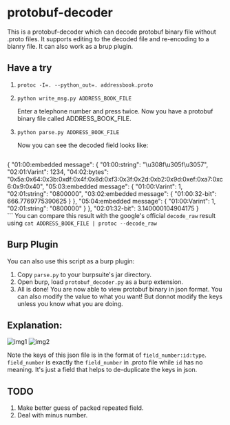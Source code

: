 # protobuf-decoder

This is a protobuf-decoder which can decode protobuf binary file without .proto files. It supports editing to the decoded file and re-encoding to a bianry file. It can also work as a brup plugin.

## Have a try

1. `protoc -I=. --python_out=. addressbook.proto`
2. `python write_msg.py ADDRESS_BOOK_FILE`

    Enter a telephone number and press <Enter> twice. Now you have a protobuf binary file called ADDRESS_BOOK_FILE.
3. `python parse.py ADDRESS_BOOK_FILE`

    Now you can see the decoded field looks like:
    
    ```
{
    "01:00:embedded message": {
        "01:00:string": "\u308f\u305f\u3057", 
        "02:01:Varint": 1234, 
        "04:02:bytes": "0x5a:0x64:0x3b:0xdf:0x4f:0x8d:0xf3:0x3f:0x2d:0xb2:0x9d:0xef:0xa7:0xc6:0x9:0x40", 
        "05:03:embedded message": {
            "01:00:Varint": 1, 
            "02:01:string": "0800000", 
            "03:02:embedded message": {
                "01:00:32-bit": 666.7769775390625
            }
        }, 
        "05:04:embedded message": {
            "01:00:Varint": 1, 
            "02:01:string": "0800000"
        }
    }, 
    "02:01:32-bit": 3.140000104904175
}  
    ```
    You can compare this result with the google's official `decode_raw` result using `cat ADDRESS_BOOK_FILE | protoc --decode_raw`
    
    
## Burp Plugin
You can also use this script as a burp plugin:

1. Copy `parse.py` to your burpsuite's jar directory.
2. Open burp, load `protobuf_decoder.py` as a burp extension.
3. All is done! You are now able to view protobuf binary in json format. You can also modify the value to what you want! But donnot modify the keys unless you know what you are doing.

## Explanation:
![img1](https://www.nevermoe.com/wp-content/uploads/2016/10/スクリーンショット-2016-10-13-15.05.04.png)
![img2](https://www.nevermoe.com/wp-content/uploads/2016/10/スクリーンショット-2016-10-13-15.05.24.png)

Note the keys of this json file is in the format of `field_number:id:type`. `field_number` is exactly the `field_number` in .proto file while  `id` has no meaning. It's just a field that helps to de-duplicate the keys in json.

## TODO
1. Make better guess of packed repeated field.
2. Deal with minus number.

